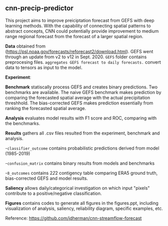 ## cnn-precip-predictor

This project aims to improve preiciptation forecast from GEFS with deep learning methods. With the capability of connecting spatial patterns to abstract concepts, CNN could potentially provide improvement to medium range regional forecast from the forecast of a larger spatial region. 

**Data** obtained from (https://psl.noaa.gov/forecasts/reforecast2/download.html). GEFS went through an update from v2 to v12 in Sept. 2020. `GEFS` folder contains preprocesing files. `` aggregates GEFS forecast to daily forecasts. `` convert data to tensors as input to the model.

**Experiment**: 

**Benchmark** statiscally process GEFS and creates binary predictions. Two benchmarks are available. The naive GEFS benchmark makes prediction by comparing the forecasted spatial average with the actual precipitation threshhold. The bias-corrected GEFS makes prediction essentially from ranking the forecasted spatial average.

**Analysis** evaluates model results with F1 score and ROC, comparing with the benchmarks. 

**Results** gathers all .csv files resulted from the experiment, benchmark and analysis.

-`classifier_outcome` contains probabilistic predictions derived from model (1985-2019)

-`confusion_matrix` contains binary results from models and benchmarks

-`8_outcomes` contains 2*2*2 contigency table comparing ERA5 ground truth, bias-corrected GEFS and model results.

**Saliency** allows daily/categorical investigation on which input "pixels" contribute to a positive/negative classification.

**Figures** contains codes to generate all figures in the figures.ppt, including visualization of analysis, saliency, reliability diagram, specific examples, etc.

Reference: https://github.com/jdherman/cnn-streamflow-forecast

